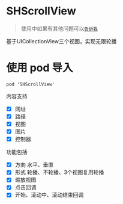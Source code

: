 # SHScrollView

> 使用中如果有其他问题可以[`告诉我`](https://github.com/CCSH/SHScrollView/issues/new)

基于UICollectionView三个视图，实现无限轮播
# 使用 pod 导入
```
pod 'SHScrollView'
```
内容支持
- [x] 网址
- [x] 路径
- [x] 视图
- [x] 图片
- [x] 控制器

功能包括
- [x] 方向 水平、垂直
- [x] 形式 轮播、不轮播、3个视图复用轮播
- [x] 缩放视图
- [x] 点击回调
- [x] 开始、滚动中、滚动结束回调

